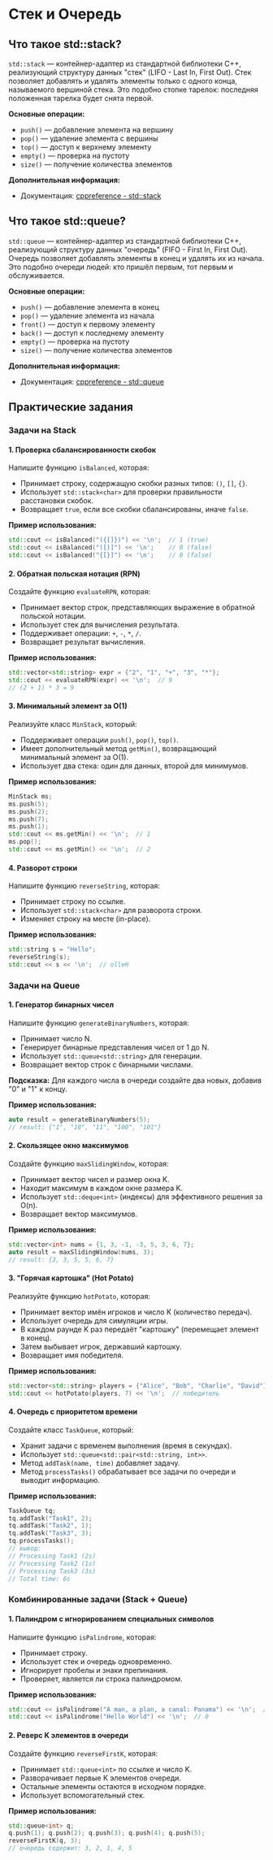 # Стек и Очередь

## Что такое std::stack?
`std::stack` — контейнер-адаптер из стандартной библиотеки C++, реализующий структуру данных "стек" (LIFO - Last In, First Out).
Стек позволяет добавлять и удалять элементы только с одного конца, называемого вершиной стека.
Это подобно стопке тарелок: последняя положенная тарелка будет снята первой.

**Основные операции:**
- `push()` — добавление элемента на вершину
- `pop()` — удаление элемента с вершины
- `top()` — доступ к верхнему элементу
- `empty()` — проверка на пустоту
- `size()` — получение количества элементов

**Дополнительная информация:**
* Документация: [cppreference - std::stack](https://en.cppreference.com/w/cpp/container/stack)

## Что такое std::queue?
`std::queue` — контейнер-адаптер из стандартной библиотеки C++, реализующий структуру данных "очередь" (FIFO - First In, First Out). Очередь позволяет добавлять элементы в конец и удалять их из начала. Это подобно очереди людей: кто пришёл первым, тот первым и обслуживается.

**Основные операции:**
- `push()` — добавление элемента в конец
- `pop()` — удаление элемента из начала
- `front()` — доступ к первому элементу
- `back()` — доступ к последнему элементу
- `empty()` — проверка на пустоту
- `size()` — получение количества элементов

**Дополнительная информация:**
* Документация: [cppreference - std::queue](https://en.cppreference.com/w/cpp/container/queue)

## Практические задания

### Задачи на Stack

#### 1. Проверка сбалансированности скобок
Напишите функцию `isBalanced`, которая:
- Принимает строку, содержащую скобки разных типов: `()`, `[]`, `{}`.
- Использует `std::stack<char>` для проверки правильности расстановки скобок.
- Возвращает `true`, если все скобки сбалансированы, иначе `false`.

**Пример использования:**
```cpp
std::cout << isBalanced("({[]})") << '\n';  // 1 (true)
std::cout << isBalanced("([)]") << '\n';    // 0 (false)
std::cout << isBalanced("{[}]") << '\n';    // 0 (false)
```

#### 2. Обратная польская нотация (RPN)
Создайте функцию `evaluateRPN`, которая:
- Принимает вектор строк, представляющих выражение в обратной польской нотации.
- Использует стек для вычисления результата.
- Поддерживает операции: `+`, `-`, `*`, `/`.
- Возвращает результат вычисления.

**Пример использования:**
```cpp
std::vector<std::string> expr = {"2", "1", "+", "3", "*"};
std::cout << evaluateRPN(expr) << '\n';  // 9
// (2 + 1) * 3 = 9
```

#### 3. Минимальный элемент за O(1)
Реализуйте класс `MinStack`, который:
- Поддерживает операции `push()`, `pop()`, `top()`.
- Имеет дополнительный метод `getMin()`, возвращающий минимальный элемент за O(1).
- Использует два стека: один для данных, второй для минимумов.

**Пример использования:**
```cpp
MinStack ms;
ms.push(5);
ms.push(2);
ms.push(7);
ms.push(1);
std::cout << ms.getMin() << '\n';  // 1
ms.pop();
std::cout << ms.getMin() << '\n';  // 2
```

#### 4. Разворот строки
Напишите функцию `reverseString`, которая:
- Принимает строку по ссылке.
- Использует `std::stack<char>` для разворота строки.
- Изменяет строку на месте (in-place).

**Пример использования:**
```cpp
std::string s = "Hello";
reverseString(s);
std::cout << s << '\n';  // olleH
```

### Задачи на Queue

#### 1. Генератор бинарных чисел
Напишите функцию `generateBinaryNumbers`, которая:
- Принимает число N.
- Генерирует бинарные представления чисел от 1 до N.
- Использует `std::queue<std::string>` для генерации.
- Возвращает вектор строк с бинарными числами.

**Подсказка:** Для каждого числа в очереди создайте два новых, добавив "0" и "1" к концу.

**Пример использования:**
```cpp
auto result = generateBinaryNumbers(5);
// result: {"1", "10", "11", "100", "101"}
```

#### 2. Скользящее окно максимумов
Создайте функцию `maxSlidingWindow`, которая:
- Принимает вектор чисел и размер окна K.
- Находит максимум в каждом окне размера K.
- Использует `std::deque<int>` (индексы) для эффективного решения за O(n).
- Возвращает вектор максимумов.

**Пример использования:**
```cpp
std::vector<int> nums = {1, 3, -1, -3, 5, 3, 6, 7};
auto result = maxSlidingWindow(nums, 3);
// result: {3, 3, 5, 5, 6, 7}
```

#### 3. "Горячая картошка" (Hot Potato)
Реализуйте функцию `hotPotato`, которая:
- Принимает вектор имён игроков и число K (количество передач).
- Использует очередь для симуляции игры.
- В каждом раунде K раз передаёт "картошку" (перемещает элемент в конец).
- Затем выбывает игрок, державший картошку.
- Возвращает имя победителя.

**Пример использования:**
```cpp
std::vector<std::string> players = {"Alice", "Bob", "Charlie", "David"};
std::cout << hotPotato(players, 7) << '\n';  // победитель
```

#### 4. Очередь с приоритетом времени
Создайте класс `TaskQueue`, который:
- Хранит задачи с временем выполнения (время в секундах).
- Использует `std::queue<std::pair<std::string, int>>`.
- Метод `addTask(name, time)` добавляет задачу.
- Метод `processTasks()` обрабатывает все задачи по очереди и выводит информацию.

**Пример использования:**
```cpp
TaskQueue tq;
tq.addTask("Task1", 2);
tq.addTask("Task2", 1);
tq.addTask("Task3", 3);
tq.processTasks();
// вывод: 
// Processing Task1 (2s)
// Processing Task2 (1s)
// Processing Task3 (3s)
// Total time: 6s
```

### Комбинированные задачи (Stack + Queue)

#### 1. Палиндром с игнорированием специальных символов
Напишите функцию `isPalindrome`, которая:
- Принимает строку.
- Использует стек и очередь одновременно.
- Игнорирует пробелы и знаки препинания.
- Проверяет, является ли строка палиндромом.

**Пример использования:**
```cpp
std::cout << isPalindrome("A man, a plan, a canal: Panama") << '\n';  // 1
std::cout << isPalindrome("Hello World") << '\n';  // 0
```

#### 2. Реверс K элементов в очереди
Создайте функцию `reverseFirstK`, которая:
- Принимает `std::queue<int>` по ссылке и число K.
- Разворачивает первые K элементов очереди.
- Остальные элементы остаются в исходном порядке.
- Использует вспомогательный стек.

**Пример использования:**
```cpp
std::queue<int> q;
q.push(1); q.push(2); q.push(3); q.push(4); q.push(5);
reverseFirstK(q, 3);
// очередь содержит: 3, 2, 1, 4, 5
```
